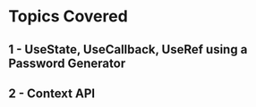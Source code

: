 # Topics Covered

## 1 - UseState, UseCallback, UseRef using a Password Generator
## 2 - Context API 